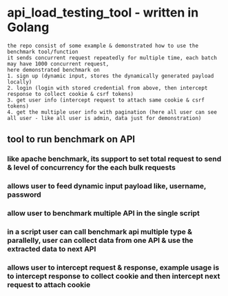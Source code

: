 # api_load_testing_tool - written in Golang

```
the repo consist of some example & demonstrated how to use the benchmark tool/function
it sends concurrent request repeatedly for multiple time, each batch may have 1000 concurrent request,
here demonstrated benchmark on
1. sign up (dynamic input, stores the dynamically generated payload locally)
2. login (login with stored credential from above, then intercept response to collect cookie & csrf tokens)
3. get user info (intercept request to attach same cookie & csrf tokens)
4. get the multiple user info with pagination (here all user can see all user - like all user is admin, data just for demonstration)
```

## tool to run benchmark on API
### like apache benchmark, its support to set total request to send & level of concurrency for the each bulk requests
### allows user to feed dynamic input payload like, username, password
### allow user to benchmark multiple API in the single script
### in a script user can call benchmark api multiple type & parallelly, user can collect data from one API & use the extracted data to next API
### allows user to intercept request & response, example usage is to intercept response to collect cookie and then intercept next request to attach cookie

